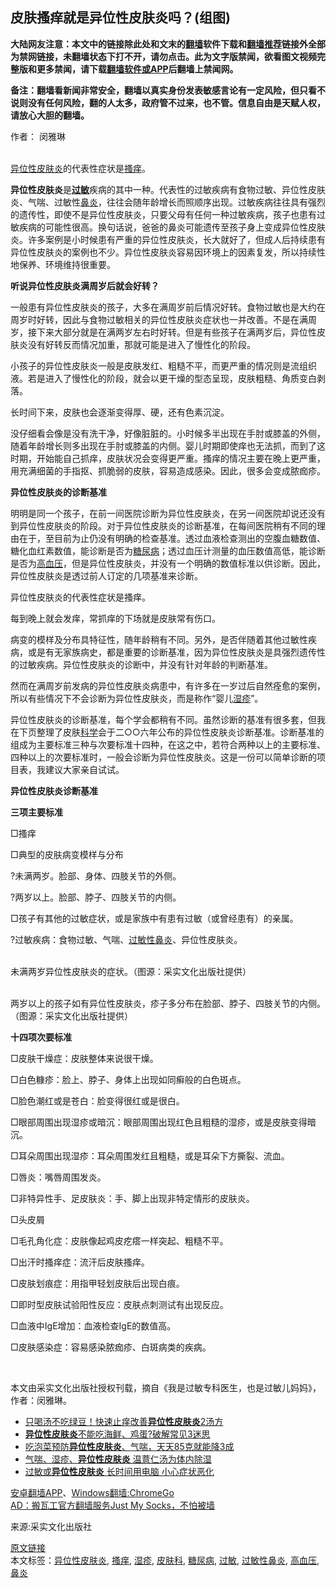  <h2>皮肤搔痒就是异位性皮肤炎吗？(组图)</h2> <p class="notice"><b>大陆网友注意：本文中的链接除此处和文末的<a href="https://github.com/bannedbook/fanqiang" >翻墙</a>软件下载和<a href="https://github.com/killgcd/justmysocks/blob/master/README.md">翻墙推荐</a>链接外全部为禁网链接，未翻墙状态下打不开，请勿点击。此为文字版禁闻，欲看图文视频完整版和更多禁闻，请下载<a href="https://github.com/bannedbook/fanqiang">翻墙软件或APP</a>后翻墙上禁闻网。</p><p>备注：翻墙看新闻非常安全，翻墙以真实身份发表敏感言论有一定风险，但只看不说则没有任何风险，翻的人太多，政府管不过来，也不管。信息自由是天赋人权，请放心大胆的翻墙。</b></p>  <div class="entry"> <p>作者： 闵雅琳</p> <p><br /><a href="https://www.bannedbook.org/bnews/tag/%E5%BC%82%E4%BD%8D%E6%80%A7%E7%9A%AE%E8%82%A4%E7%82%8E/" class="st_tag internal_tag" rel="tag" title="标签 异位性皮肤炎 下的日志">异位性皮肤炎</a>的代表性症状是<a href="https://www.bannedbook.org/bnews/tag/%E6%90%94%E7%97%92/" class="st_tag internal_tag" rel="tag" title="标签 搔痒 下的日志">搔痒</a>。 </p> <p><strong>异位性皮肤炎</strong>是<strong><a href="https://www.bannedbook.org/bnews/tag/%E8%BF%87%E6%95%8F/" class="st_tag internal_tag" rel="tag" title="标签 过敏 下的日志">过敏</a></strong>疾病的其中一种。代表性的过敏疾病有食物过敏、异位性皮肤炎、气喘、过敏性<a href="https://www.bannedbook.org/bnews/tag/%e9%bc%bb%e7%82%8e/" class="st_tag internal_tag" rel="tag" title="标签 鼻炎 下的日志">鼻炎</a>，往往会随年龄增长而照顺序出现。过敏疾病往往具有强烈的遗传性，即使不是异位性皮肤炎，只要父母有任何一种过敏疾病，孩子也患有过敏疾病的可能性很高。换句话说，爸爸的鼻炎可能遗传至孩子身上变成异位性皮肤炎。许多案例是小时候患有严重的异位性皮肤炎，长大就好了，但成人后持续患有异位性皮肤炎的案例也不少。异位性皮肤炎容易因环境上的因素复发，所以持续性地保养、环境维持很重要。 </p> <p><strong>听说异位性皮肤炎满周岁后就会好转？</strong></p> <p>一般患有异位性皮肤炎的孩子，大多在满周岁前后情况好转。食物过敏也是大约在周岁时好转，因此与食物过敏相关的异位性皮肤炎症状也一并改善。不是在满周岁，接下来大部分就是在满两岁左右时好转。但是有些孩子在满两岁后，异位性皮肤炎没有好转反而情况加重，那就可能是进入了慢性化的阶段。</p> <p>小孩子的异位性皮肤炎一般是皮肤发红、粗糙不平，而更严重的情况则是流组织液。若是进入了慢性化的阶段，就会以更干燥的型态呈现，皮肤粗糙、角质变白剥落。</p> <p>长时间下来，皮肤也会逐渐变得厚、硬，还有色素沉淀。</p> <p>没仔细看会像是没有洗干净，好像脏脏的。小时候多半出现在手肘或膝盖的外侧，随着年龄增长则多出现在手肘或膝盖的内侧。婴儿时期即使痒也无法抓，而到了这时期，开始能自己抓痒，皮肤状况会变得更严重。搔痒的情况主要在晚上更严重，用充满细菌的手指抠、抓脆弱的皮肤，容易造成感染。因此，很多会变成脓痂疹。</p> <p><center><center></center></center></p> <p><strong>异位性皮肤炎的诊断基准</strong></p> <p><center><center></center></center></p> <p>明明是同一个孩子，在前一间医院诊断为异位性皮肤炎，在另一间医院却说还没有到异位性皮肤炎的阶段。对于异位性皮肤炎的诊断基准，在每间医院稍有不同的理由在于，至目前为止仍没有明确的检查基准。透过血液检查测出的空腹血糖数值、糖化血红素数值，能诊断是否为<a href="https://www.bannedbook.org/bnews/tag/%e7%b3%96%e5%b0%bf%e7%97%85/" class="st_tag internal_tag" rel="tag" title="标签 糖尿病 下的日志">糖尿病</a>；透过血压计测量的血压数值高低，能诊断是否为<a href="https://www.bannedbook.org/bnews/tag/%e9%ab%98%e8%a1%80%e5%8e%8b/" class="st_tag internal_tag" rel="tag" title="标签 高血压 下的日志">高血压</a>，但是异位性皮肤炎，并没有一个明确的数值标准以供诊断。因此，异位性皮肤炎是透过前人订定的几项基准来诊断。</p> <p><center><center></center></center></p> <p>异位性皮肤炎的代表性症状是搔痒。</p> <p><center><center></center></center></p> <p>每到晚上就会发痒，常抓痒的下场就是皮肤常有伤口。</p> <p><center><center></center></center></p> <p>病变的模样及分布具特征性，随年龄稍有不同。另外，是否伴随着其他过敏性疾病，或是有无家族病史，都是重要的诊断基准，因为异位性皮肤炎是具强烈遗传性的过敏疾病。异位性皮肤炎的诊断中，并没有针对年龄的判断基准。</p> <p><center><center></center></center></p>  <p>然而在满周岁前发病的异位性皮肤炎病患中，有许多在一岁过后自然痊愈的案例，所以有些情况下不会诊断为异位性皮肤炎，而是称作“婴儿<a href="https://www.bannedbook.org/bnews/tag/%e6%b9%bf%e7%96%b9/" class="st_tag internal_tag" rel="tag" title="标签 湿疹 下的日志">湿疹</a>”。</p> <p><center><center></center></center></p> <p>异位性皮肤炎的诊断基准，每个学会都稍有不同。虽然诊断的基准有很多套，但我在下页整理了皮肤<span class='wp_keywordlink'><a href="https://www.bannedbook.org/forum11/topic309.html" title="禁片：“科学”的棍子" target="_blank">科学</a></span>会于二○○六年公布的异位性皮肤炎诊断基准。诊断基准的组成为主要标准三种与次要标准十四种，在这之中，若符合两种以上的主要标准、四种以上的次要标准时，一般会诊断为异位性皮肤炎。这是一份可以简单诊断的项目表，我建议大家亲自试试。</p> <p><center><center></center></center></p> <p><strong>异位性皮肤炎诊断基准</strong></p> <p><center><center></center></center></p> <p><strong>三项主要标准</strong></p> <p><center><center></center></center></p> <p>□搔痒</p> <p><center><center></center></center></p> <p>□典型的皮肤病变模样与分布</p> <p><center><center></center></center></p> <p>?未满两岁。脸部、身体、四肢关节的外侧。</p> <p><center><center></center></center></p> <p>?两岁以上。脸部、脖子、四肢关节的内侧。</p> <p><center><center></center></center></p> <p>□孩子有其他的过敏症状，或是家族中有患有过敏（或曾经患有）的亲属。</p> <p><center><center></center></center></p> <p>?过敏疾病：食物过敏、气喘、<a href="https://www.bannedbook.org/bnews/tag/%e8%bf%87%e6%95%8f%e6%80%a7%e9%bc%bb%e7%82%8e/" class="st_tag internal_tag" rel="tag" title="标签 过敏性鼻炎 下的日志">过敏性鼻炎</a>、异位性皮肤炎。</p>  <p><center><center></center></center></p> <p><br />未满两岁异位性皮肤炎的症状。（图源：采实文化出版社提供）</p> <p><center><center></center></center></p> <p><br />两岁以上的孩子如有异位性皮肤炎，疹子多分布在脸部、脖子、四肢关节的内侧。（图源：采实文化出版社提供）</p> <p><center><center></center></center></p> <p><strong>十四项次要标准</strong></p> <p><center><center></center></center></p> <p>□皮肤干燥症：皮肤整体来说很干燥。</p> <p><center><center></center></center></p> <p>□白色糠疹：脸上、脖子、身体上出现如同癣般的白色斑点。</p> <p><center><center></center></center></p> <p>□脸色潮红或是苍白：脸变得很红或是很白。</p> <p><center><center></center></center><center></center></p> <p>□眼部周围出现湿疹或暗沉：眼部周围出现红色且粗糙的湿疹，或是皮肤变得暗沉。</p> <p><center><center></center></center></p> <p>□耳朵周围出现湿疹：耳朵周围发红且粗糙，或是耳朵下方撕裂、流血。</p> <p><center><center></center></center></p> <p>□唇炎：嘴唇周围发炎。</p> <p><center><center></center></center></p>  <p>□非特异性手、足皮肤炎：手、脚上出现非特定情形的皮肤炎。</p> <p><center><center></center></center></p> <p>□头皮屑</p> <p><center><center></center></center></p> <p>□毛孔角化症：皮肤像起鸡皮疙瘩一样突起、粗糙不平。</p> <p><center><center></center></center></p> <p>□出汗时搔痒症：流汗后皮肤搔痒。</p> <p><center><center></center></center></p> <p>□皮肤划痕症：用指甲轻划皮肤后出现白痕。</p> <p><center><center></center></center></p> <p>□即时型皮肤试验阳性反应：皮肤点刺测试有出现反应。</p> <p><center><center></center></center></p> <p>□血液中IgE增加：血液检查IgE的数值高。</p> <p><center><center></center></center></p> <p>□皮肤感染症：容易感染脓痂疹、白斑病类的疾病。</p> <p><center><center></center></center></p> <p>&nbsp;</p> <p><center><center></center></center></p> <p>本文由采实文化出版社授权刊载，摘自《我是过敏专科医生，也是过敏儿妈妈》，作者：闵雅琳。<center><center></center></center><center> </center> </p>  <ul class='op-related-articles' title='相关阅读'> <li><a href='https://www.bannedbook.org/bnews/health/20180904/993616.html' target='_blank'>只喝汤不吃绿豆！快速止痒改善<b>异位性皮肤炎</b>2汤方</a></li> <li><a href='https://www.bannedbook.org/bnews/health/20170911/821623.html' target='_blank'><b>异位性皮肤炎</b>不能吃海鲜、鸡蛋?破解常见3迷思</a></li> <li><a href='https://www.bannedbook.org/bnews/health/20170901/816351.html' target='_blank'>吃泡菜预防<b>异位性皮肤炎</b>、气喘，天天85克就能降3成</a></li> <li><a href='https://www.bannedbook.org/bnews/health/20150504/392712.html' target='_blank'>气喘、湿疹、<b>异位性皮肤炎</b> 温薏仁汤为体内除湿</a></li> <li><a href='https://www.bannedbook.org/bnews/health/20150308/372798.html' target='_blank'>过敏或<b>异位性皮肤炎</b> 长时间用电脑 小心症状恶化</a></li> </ul> <div class="texttj"> <a href="https://github.com/bannedbook/fanqiang/wiki/%E7%A6%81%E9%97%BB%E7%BD%91%E5%AE%89%E5%8D%93%E7%BF%BB%E5%A2%99%E6%96%B0%E9%97%BBAPP" target="_blank">安卓翻墙APP</a>、<a href="https://github.com/bannedbook/fanqiang/wiki/Chrome%E4%B8%80%E9%94%AE%E7%BF%BB%E5%A2%99%E5%8C%85" target="_blank">Windows翻墙:ChromeGo</a><br/> <a href="https://github.com/killgcd/justmysocks/blob/master/README.md" target="_blank">AD：搬瓦工官方翻墙服务Just My Socks，不怕被墙</a> </div><p>来源:采实文化出版社</p><a name='sharetosocial'></a>         <div><a href='https://www.bannedbook.org/bnews/comments/20200524/1333698.html'>原文链接</a></div>  </div><!--END ENTRY--> <div class="postfooter"> <div>本文标签：<a href="https://www.bannedbook.org/bnews/tag/%E5%BC%82%E4%BD%8D%E6%80%A7%E7%9A%AE%E8%82%A4%E7%82%8E/" rel="tag">异位性皮肤炎</a>, <a href="https://www.bannedbook.org/bnews/tag/%E6%90%94%E7%97%92/" rel="tag">搔痒</a>, <a href="https://www.bannedbook.org/bnews/tag/%e6%b9%bf%e7%96%b9/" rel="tag">湿疹</a>, <a href="https://www.bannedbook.org/bnews/tag/%e7%9a%ae%e8%82%a4%e7%a7%91/" rel="tag">皮肤科</a>, <a href="https://www.bannedbook.org/bnews/tag/%e7%b3%96%e5%b0%bf%e7%97%85/" rel="tag">糖尿病</a>, <a href="https://www.bannedbook.org/bnews/tag/%E8%BF%87%E6%95%8F/" rel="tag">过敏</a>, <a href="https://www.bannedbook.org/bnews/tag/%e8%bf%87%e6%95%8f%e6%80%a7%e9%bc%bb%e7%82%8e/" rel="tag">过敏性鼻炎</a>, <a href="https://www.bannedbook.org/bnews/tag/%e9%ab%98%e8%a1%80%e5%8e%8b/" rel="tag">高血压</a>, <a href="https://www.bannedbook.org/bnews/tag/%e9%bc%bb%e7%82%8e/" rel="tag">鼻炎</a></div>  </div><!--END POSTFOOTER--> 